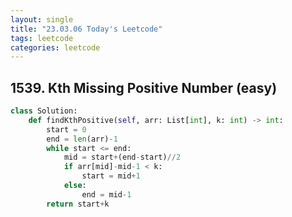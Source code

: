 ```yaml
---
layout: single
title: "23.03.06 Today's Leetcode"
tags: leetcode
categories: leetcode
---
```


## 1539. Kth Missing Positive Number (easy)

```python
class Solution:
    def findKthPositive(self, arr: List[int], k: int) -> int:
        start = 0
        end = len(arr)-1
        while start <= end:
            mid = start+(end-start)//2
            if arr[mid]-mid-1 < k:
                start = mid+1
            else:
                end = mid-1
        return start+k
```
